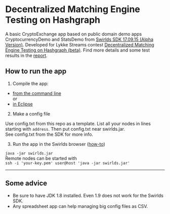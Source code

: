 # Decentralized Matching Engine Testing on Hashgraph
A basic CryptoExchange app based on public domain demo apps CryptocurrencyDemo and StatsDemo from [Swirlds SDK 17.09.15 (Alpha Version)](http://www.swirlds.com/download/). Developed for Lykke Streams contest [Decentralized Matching Engine Testing on Hashgraph (beta)](https://streams.lykke.com/Project/ProjectDetails/decentralized-realtime-matching-engine). Find more details and some test results in the [report](https://docs.google.com/document/d/1IhU49iBtbfn8Jf8JhD2zzVjbeKGTmv5PD1wUwE1cTKY/edit).

## How to run the app
1. Compile the app:
- [from the command line](https://hashgraph.com/dev/installcli/)<br/>
or<br/>
- [in Eclipse](https://hashgraph.com/dev/installeclipse/)

2. Make a config file

Use config.txt from this repo as a template. List all your nodes in lines starting with `address`. Then put config.txt near swirlds.jar.<br/>
See config.txt from the SDK for more info.

3. Run the app in the Swirlds browser ([how-to](https://hashgraph.com/dev/runbrowser/))

`java -jar swirlds.jar`<br/>
Remote nodes can be started with<br/>
`ssh -i 'your-key.pem' user@host 'java -jar swirlds.jar'`

---
## Some advice
- Be sure to have JDK 1.8 installed. Even 1.9 does not work for the Swirlds SDK.
- Any spreadsheet app can help managing big config files as CSV.
